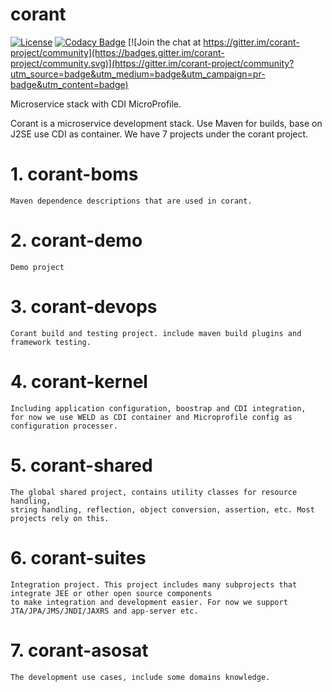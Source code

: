 # corant

[![License](https://img.shields.io/:license-Apache2-blue.svg)](http://www.apache.org/licenses/LICENSE-2.0)
[![Codacy Badge](https://api.codacy.com/project/badge/Grade/20220b8b4baf4a93a0a868ec80d1468c)](https://app.codacy.com/app/finesoft/corant?utm_source=github.com&utm_medium=referral&utm_content=finesoft/corant&utm_campaign=Badge_Grade_Dashboard) [![Join the chat at https://gitter.im/corant-project/community](https://badges.gitter.im/corant-project/community.svg)](https://gitter.im/corant-project/community?utm_source=badge&utm_medium=badge&utm_campaign=pr-badge&utm_content=badge)

Microservice stack with CDI MicroProfile.

Corant is a microservice development stack. Use Maven for builds, base on J2SE use CDI as container.
We have 7 projects under the corant project.

# 1. corant-boms 
    Maven dependence descriptions that are used in corant.
# 2. corant-demo
    Demo project
# 3. corant-devops 
    Corant build and testing project. include maven build plugins and framework testing.
# 4. corant-kernel 
    Including application configuration, boostrap and CDI integration, 
    for now we use WELD as CDI container and Microprofile config as configuration processer.
# 5. corant-shared 
    The global shared project, contains utility classes for resource handling, 
    string handling, reflection, object conversion, assertion, etc. Most projects rely on this.
# 6. corant-suites 
    Integration project. This project includes many subprojects that integrate JEE or other open source components
    to make integration and development easier. For now we support JTA/JPA/JMS/JNDI/JAXRS and app-server etc.
# 7. corant-asosat 
    The development use cases, include some domains knowledge. 
